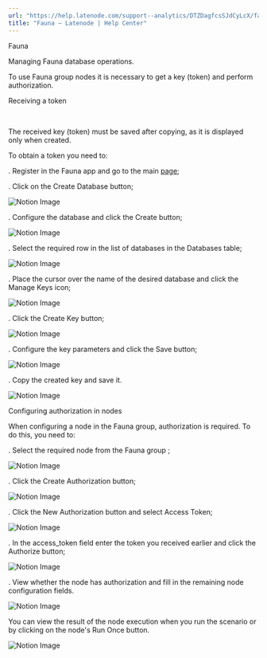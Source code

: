 ```yaml
---
url: "https://help.latenode.com/support--analytics/DTZDagfcsSJdCyLcX/fauna/kEYxeVVYxuCaBCoE"
title: "Fauna – Latenode | Help Center"
---
```


 Fauna

Managing Fauna database operations.


To use Fauna group nodes it is necessary to get a key (token) and perform authorization.

 Receiving a token

️

The received key (token) must be saved after copying, as it is displayed only when created.

To obtain a token you need to:

\. Register in the Fauna app and go to the main [page](https://dashboard.fauna.com/resources/home);

\. Click on the Create Database button;

![Notion Image](https://www.notion.so/image/https%A%F%Fprod-files-secure.s.us-west-.amazonaws.com%Ffbefde--fff--dca%Faadca-a-d-ab-aea%FUntitled.png?table=block&id=d-a--bfc-fbdbe&cache=v)

\. Сonfigure the database and click the Create button;

![Notion Image](https://www.notion.so/image/https%A%F%Fprod-files-secure.s.us-west-.amazonaws.com%Ffbefde--fff--dca%Fcf--bb--cacdcea%FUntitled.png?table=block&id=d-a-fe-ec-debfcf&cache=v)

\. Select the required row in the list of databases in the Databases table;

![Notion Image](https://www.notion.so/image/https%A%F%Fprod-files-secure.s.us-west-.amazonaws.com%Ffbefde--fff--dca%Fdd-cb-bb--bff%FUntitled.png?table=block&id=d-a-ea-f-daaddc&cache=v)

\. Place the cursor over the name of the desired database and click the Manage Keys icon;

![Notion Image](https://www.notion.so/image/https%A%F%Fprod-files-secure.s.us-west-.amazonaws.com%Ffbefde--fff--dca%Fcd-c-bb-add-fcc%FUntitled.png?table=block&id=d-a-a-ba-fecfc&cache=v)

\. Click the Create Key button;

![Notion Image](https://www.notion.so/image/https%A%F%Fprod-files-secure.s.us-west-.amazonaws.com%Ffbefde--fff--dca%Fcdfb---a-dedbbc%FUntitled.png?table=block&id=d-a--ac-eacc&cache=v)

\. Configure the key parameters and click the Save button;

![Notion Image](https://www.notion.so/image/https%A%F%Fprod-files-secure.s.us-west-.amazonaws.com%Ffbefde--fff--dca%Fecf-fc-b--bfcd%FUntitled.png?table=block&id=d-a--ad-fbecbdae&cache=v)

\. Copy the created key and save it.

![Notion Image](https://www.notion.so/image/https%A%F%Fprod-files-secure.s.us-west-.amazonaws.com%Ffbefde--fff--dca%Fcffbb-ef-ee-ae-ccbcfa%FUntitled.png?table=block&id=d-a---cafc&cache=v)

 Configuring authorization in nodes

When configuring a node in the Fauna group, authorization is required. To do this, you need to:

\. Select the required node from the Fauna group ;

![Notion Image](https://www.notion.so/image/https%A%F%Fprod-files-secure.s.us-west-.amazonaws.com%Ffbefde--fff--dca%Facbaac-cafa-b-ba-caa%FUntitled.png?table=block&id=d-a-c-c-fcbcfed&cache=v)

\. Click the Create Authorization button;

![Notion Image](https://www.notion.so/image/https%A%F%Fprod-files-secure.s.us-west-.amazonaws.com%Ffbefde--fff--dca%Fbd-a-fc-f-febba%FUntitled.png?table=block&id=d-a--a-dcafff&cache=v)

\. Click the New Authorization button and select Access Token;

![Notion Image](https://www.notion.so/image/https%A%F%Fprod-files-secure.s.us-west-.amazonaws.com%Ffbefde--fff--dca%Fac-ec--af-ebbbf%FUntitled.png?table=block&id=d-a-d--dbbcb&cache=v)

\. In the access\_token field enter the token you received earlier and click the Authorize button;

![Notion Image](https://www.notion.so/image/https%A%F%Fprod-files-secure.s.us-west-.amazonaws.com%Ffbefde--fff--dca%Feb-a-d--cafa%FUntitled.png?table=block&id=d-a-e-dcc-fafcbbd&cache=v)

\. View whether the node has authorization and fill in the remaining node configuration fields.

![Notion Image](https://www.notion.so/image/https%A%F%Fprod-files-secure.s.us-west-.amazonaws.com%Ffbefde--fff--dca%Fdca-b-ef-b-fb%FUntitled.png?table=block&id=d-a--bf-fdfc&cache=v)

You can view the result of the node execution when you run the scenario or by clicking on the node's Run Once button.

![Notion Image](https://www.notion.so/image/https%A%F%Fprod-files-secure.s.us-west-.amazonaws.com%Ffbefde--fff--dca%Fdde-b-fae-d-eddf%FUntitled.png?table=block&id=d-a--fb-fedcbf&cache=v)